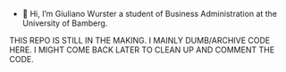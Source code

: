- 👋 Hi, I’m Giuliano Wurster a student of Business Administration at the University of Bamberg. 

THIS REPO IS STILL IN THE MAKING.
I MAINLY DUMB/ARCHIVE CODE HERE. I MIGHT COME BACK LATER TO CLEAN UP AND COMMENT THE CODE.
